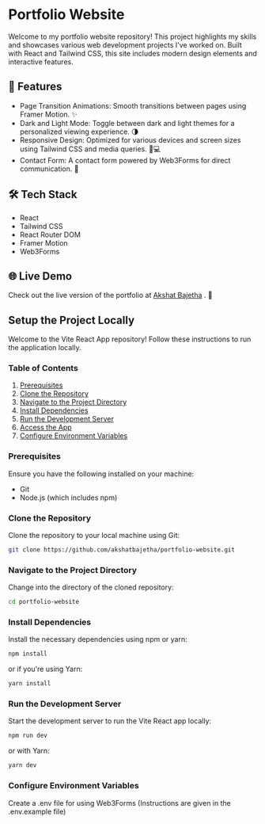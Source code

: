 
# Portfolio Website

Welcome to my portfolio website repository! This project highlights my skills and showcases various web development projects I've worked on. Built with React and Tailwind CSS, this site includes modern design elements and interactive features.


## 🚀 Features

- Page Transition Animations: Smooth transitions between pages using Framer Motion. ✨
- Dark and Light Mode: Toggle between dark and light themes for a personalized viewing experience. 🌗
- Responsive Design: Optimized for various devices and screen sizes using Tailwind CSS and media queries. 📱💻
- Contact Form: A contact form powered by Web3Forms for direct communication. 📧

## 🛠 Tech Stack
- React
- Tailwind CSS
- React Router DOM
- Framer Motion
- Web3Forms
  
## 🌐 Live Demo

Check out the live version of the portfolio at [Akshat Bajetha](http://akshatbajetha.vercel.app/) . 🚀

## Setup the Project Locally

Welcome to the Vite React App repository! Follow these instructions to run the application locally.

### Table of Contents

1. [Prerequisites](#prerequisites)
2. [Clone the Repository](#clone-the-repository)
3. [Navigate to the Project Directory](#navigate-to-the-project-directory)
4. [Install Dependencies](#install-dependencies)
5. [Run the Development Server](#run-the-development-server)
6. [Access the App](#access-the-app)
7. [Configure Environment Variables](#configure-environment-variables)

### Prerequisites

Ensure you have the following installed on your machine:
- Git
- Node.js (which includes npm)

### Clone the Repository

Clone the repository to your local machine using Git:

```bash
git clone https://github.com/akshatbajetha/portfolio-website.git
```

### Navigate to the Project Directory

Change into the directory of the cloned repository:

```bash
cd portfolio-website
```

### Install Dependencies

Install the necessary dependencies using npm or yarn:

```bash
npm install
```

or if you're using Yarn:
```bash
yarn install
```

### Run the Development Server

Start the development server to run the Vite React app locally:

```bash
npm run dev
```

or with Yarn:

```bash
yarn dev
```

### Configure Environment Variables

Create a .env file for using Web3Forms (Instructions are given in the .env.example file)
